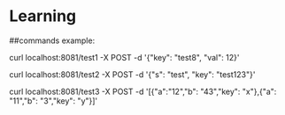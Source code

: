 # Learning

##commands example:

curl localhost:8081/test1 -X POST -d '{"key": "test8", "val": 12}'

curl localhost:8081/test2 -X POST -d '{"s": "test", "key": "test123"}'

curl localhost:8081/test3 -X POST -d '[{"a":"12","b": "43","key": "x"},{"a": "11","b": "3","key": "y"}]'
